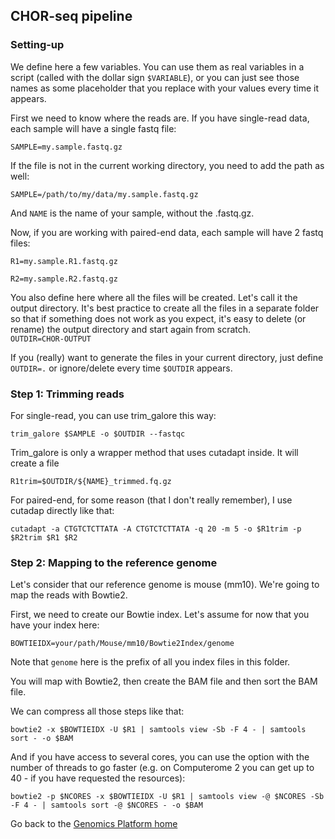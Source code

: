 ## CHOR-seq pipeline

### Setting-up
We define here a few variables. You can use them as real variables in a script (called with the dollar sign `$VARIABLE`), or you can just see those names as some placeholder that you replace with your values every time it appears.

First we need to know where the reads are. If you have single-read data, each sample will have a single fastq file:

`SAMPLE=my.sample.fastq.gz`

If the file is not in the current working directory, you need to add the path as well:

`SAMPLE=/path/to/my/data/my.sample.fastq.gz`

And `NAME` is the name of your sample, without the .fastq.gz.

Now, if you are working with paired-end data, each sample will have 2 fastq files:

`R1=my.sample.R1.fastq.gz` 

`R2=my.sample.R2.fastq.gz`  

You also define here where all the files will be created. Let's call it the output directory. It's best practice to create all the files in a separate folder so that if something does not work as you expect, it's easy to delete (or rename) the output directory and start again from scratch.  
`OUTDIR=CHOR-OUTPUT`

If you (really) want to generate the files in your current directory, just define `OUTDIR=.` or ignore/delete every time `$OUTDIR` appears.

### Step 1: Trimming reads

For single-read, you can use trim_galore this way:

`trim_galore $SAMPLE -o $OUTDIR --fastqc`

Trim_galore is only a wrapper method that uses cutadapt inside. It will create a file 

`R1trim=$OUTDIR/${NAME}_trimmed.fq.gz`

For paired-end, for some reason (that I don't really remember), I use cutadap directly like that:

`cutadapt -a CTGTCTCTTATA -A CTGTCTCTTATA -q 20 -m 5 -o $R1trim -p $R2trim $R1 $R2`

 ### Step 2: Mapping to the reference genome
 
 Let's consider that our reference genome is mouse (mm10). We're going to map the reads with Bowtie2.
 
 First, we need to create our Bowtie index. Let's assume for now that you have your index here:
 
 `BOWTIEIDX=your/path/Mouse/mm10/Bowtie2Index/genome`
 
 Note that `genome` here is the prefix of all you index files in this folder.
 
 You will map with Bowtie2, then create the BAM file and then sort the BAM file.
 
 We can compress all those steps like that:
 
 `bowtie2 -x $BOWTIEIDX -U $R1 | samtools view -Sb -F 4 - | samtools sort - -o $BAM`
 
 And if you have access to several cores, you can use the option with the number of threads to go faster (e.g. on Computerome 2 you can get up to 40 - if you have requested the resources):
 
 `bowtie2 -p $NCORES -x $BOWTIEIDX -U $R1 | samtools view -@ $NCORES -Sb -F 4 - | samtools sort -@ $NCORES - -o $BAM`
 
 
 Go back to the [Genomics Platform home](https://danstemgenomics.github.io)
 
